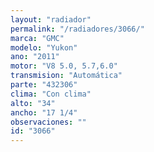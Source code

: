```yaml
---
layout: "radiador"
permalink: "/radiadores/3066/"
marca: "GMC"
modelo: "Yukon"
ano: "2011"
motor: "V8 5.0, 5.7,6.0"
transmision: "Automática"
parte: "432306"
clima: "Con clima"
alto: "34"
ancho: "17 1/4"
observaciones: ""
id: "3066"
---
```


